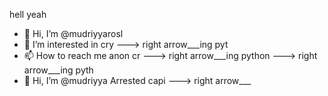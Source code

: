 hell yeah
- 👋 Hi, I’m @mudriyyarosl
- 👀 I’m interested in cry
---> right arrow___ing pyt
- 📫 How to reach me anon
 cr
---> right arrow___ing python
---> right arrow___ing pyth
- 👋 Hi, I’m @mudriyya
Arrested capi
---> right arrow___
